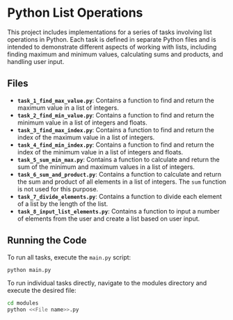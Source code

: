 # Python List Operations

This project includes implementations for a series of tasks involving list operations in Python. Each task is defined in separate Python files and is intended to demonstrate different aspects of working with lists, including finding maximum and minimum values, calculating sums and products, and handling user input.

## Files

- **`task_1_find_max_value.py`**: Contains a function to find and return the maximum value in a list of integers.
- **`task_2_find_min_value.py`**: Contains a function to find and return the minimum value in a list of integers and floats.
- **`task_3_find_max_index.py`**: Contains a function to find and return the index of the maximum value in a list of integers.
- **`task_4_find_min_index.py`**: Contains a function to find and return the index of the minimum value in a list of integers and floats.
- **`task_5_sum_min_max.py`**: Contains a function to calculate and return the sum of the minimum and maximum values in a list of integers.
- **`task_6_sum_and_product.py`**: Contains a function to calculate and return the sum and product of all elements in a list of integers. The `sum` function is not used for this purpose.
- **`task_7_divide_elements.py`**: Contains a function to divide each element of a list by the length of the list.
- **`task_8_input_list_elements.py`**: Contains a function to input a number of elements from the user and create a list based on user input.

## Running the Code

To run all tasks, execute the `main.py` script:

```bash
python main.py
```
To run individual tasks directly, navigate to the modules directory and execute the desired file:

```bash
cd modules
python <<File name>>.py